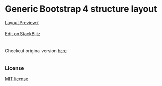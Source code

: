 # Generic Bootstrap 4 structure layout

[ Layout Preview⚡️](https://js-qxmdgs.stackblitz.io)


[ Edit on StackBlitz](https://stackblitz.com/edit/js-qxmdgs)

#

Checkout original version [here](https://github.com/mimidotsuser/BS4-Generic-layout)
#

### License
[MIT license](https://github.com/mimidotsuser/licenses/blob/master/mit-mimidots) 
